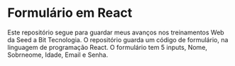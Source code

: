 # Formulário em React

Este repositório segue para guardar meus avanços nos treinamentos Web da Seed a Bit Tecnologia. O repositório guarda um código de formulário, na linguagem de programação React. O formulário tem 5 inputs, Nome, Sobrneome, Idade, Email e Senha.
